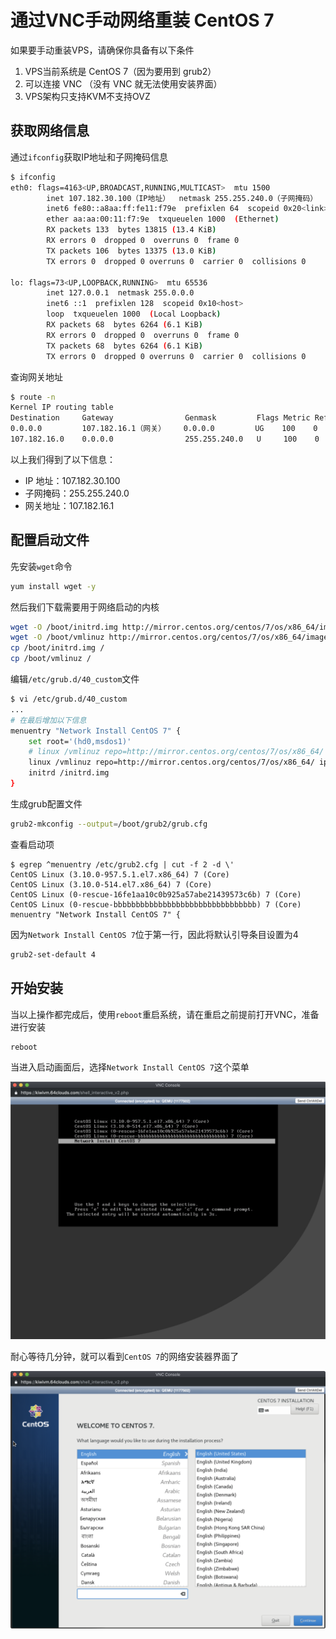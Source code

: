 # 通过VNC手动网络重装 CentOS 7

如果要手动重装VPS，请确保你具备有以下条件

1. VPS当前系统是 CentOS 7（因为要用到 grub2）
2. 可以连接 VNC （没有 VNC 就无法使用安装界面）
3. VPS架构只支持KVM不支持OVZ

## 获取网络信息

通过`ifconfig`获取IP地址和子网掩码信息

```bash
$ ifconfig
eth0: flags=4163<UP,BROADCAST,RUNNING,MULTICAST>  mtu 1500
        inet 107.182.30.100（IP地址）  netmask 255.255.240.0（子网掩码）  broadcast 107.182.31.255
        inet6 fe80::a8aa:ff:fe11:f79e  prefixlen 64  scopeid 0x20<link>
        ether aa:aa:00:11:f7:9e  txqueuelen 1000  (Ethernet)
        RX packets 133  bytes 13815 (13.4 KiB)
        RX errors 0  dropped 0  overruns 0  frame 0
        TX packets 106  bytes 13375 (13.0 KiB)
        TX errors 0  dropped 0 overruns 0  carrier 0  collisions 0

lo: flags=73<UP,LOOPBACK,RUNNING>  mtu 65536
        inet 127.0.0.1  netmask 255.0.0.0
        inet6 ::1  prefixlen 128  scopeid 0x10<host>
        loop  txqueuelen 1000  (Local Loopback)
        RX packets 68  bytes 6264 (6.1 KiB)
        RX errors 0  dropped 0  overruns 0  frame 0
        TX packets 68  bytes 6264 (6.1 KiB)
        TX errors 0  dropped 0 overruns 0  carrier 0  collisions 0
```

查询网关地址

```bash
$ route -n
Kernel IP routing table
Destination     Gateway                Genmask         Flags Metric Ref    Use Iface
0.0.0.0         107.182.16.1（网关）    0.0.0.0         UG    100    0        0 eth0
107.182.16.0    0.0.0.0                255.255.240.0   U     100    0        0 eth0
```

以上我们得到了以下信息：

- IP 地址：107.182.30.100
- 子网掩码：255.255.240.0
- 网关地址：107.182.16.1

## 配置启动文件

先安装`wget`命令

```bash
yum install wget -y
```

然后我们下载需要用于网络启动的内核

```bash
wget -O /boot/initrd.img http://mirror.centos.org/centos/7/os/x86_64/images/pxeboot/initrd.img
wget -O /boot/vmlinuz http://mirror.centos.org/centos/7/os/x86_64/images/pxeboot/vmlinuz
cp /boot/initrd.img /
cp /boot/vmlinuz /
```

编辑`/etc/grub.d/40_custom`文件

```bash
$ vi /etc/grub.d/40_custom
...
# 在最后增加以下信息
menuentry "Network Install CentOS 7" {
    set root='(hd0,msdos1)'
    # linux /vmlinuz repo=http://mirror.centos.org/centos/7/os/x86_64/ ip=IP地址 netmask=子网掩码 gateway=网关地址 nameserver=DNS地址
    linux /vmlinuz repo=http://mirror.centos.org/centos/7/os/x86_64/ ip=107.182.30.100 netmask=255.255.240.0 gateway=107.182.16.1 nameserver=1.1.1.1
    initrd /initrd.img
}
```

生成grub配置文件

```bash
grub2-mkconfig --output=/boot/grub2/grub.cfg
```

查看启动项

```
$ egrep ^menuentry /etc/grub2.cfg | cut -f 2 -d \'
CentOS Linux (3.10.0-957.5.1.el7.x86_64) 7 (Core)
CentOS Linux (3.10.0-514.el7.x86_64) 7 (Core)
CentOS Linux (0-rescue-16fe1aa10c0b925a57abe21439573c6b) 7 (Core)
CentOS Linux (0-rescue-bbbbbbbbbbbbbbbbbbbbbbbbbbbbbbbb) 7 (Core)
menuentry "Network Install CentOS 7" {
```

因为`Network Install CentOS 7`位于第一行，因此将默认引导条目设置为4

```bash
grub2-set-default 4
```

## 开始安装

当以上操作都完成后，使用`reboot`重启系统，请在重启之前提前打开VNC，准备进行安装

```bash
reboot
```

当进入启动画面后，选择`Network Install CentOS 7`这个菜单

![select-centos](/images/2019/3/23/10df49ae50ccee4648848cd599724862.png)

耐心等待几分钟，就可以看到`CentOS 7`的网络安装器界面了

![install-centos](/images/2019/3/23/7afee312baf93dd93bd2cbecc587dfe2.png)